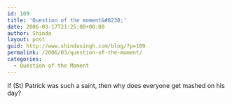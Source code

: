 ```yaml
---
id: 109
title: 'Question of the moment&#8230;'
date: 2006-03-17T21:25:00+00:00
author: Shinda
layout: post
guid: http://www.shindasingh.com/blog/?p=109
permalink: /2006/03/question-of-the-moment/
categories:
  - Question of the Moment
---
```

<div>
  If (St) Patrick was such a saint, then why does everyone get mashed on his day?
</div>